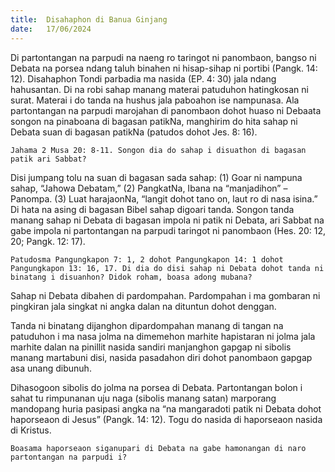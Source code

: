 ```yaml
---
title:  Disahaphon di Banua Ginjang
date:   17/06/2024
---
```


Di partontangan na parpudi na naeng ro taringot ni panombaon, bangso ni Debata na porsea ndang taluh binahen ni hisap-sihap ni portibi (Pangk. 14: 12). Disahaphon Tondi parbadia ma nasida (EP. 4: 30) jala ndang hahusantan. Di na robi sahap manang materai patuduhon hatingkosan ni surat. Materai i do tanda na hushus jala paboahon ise nampunasa. Ala partontangan na parpudi marojahan di panombaon dohot huaso ni Debaata songon na pinaboana di bagasan patikNa, manghirim do hita sahap ni Debata suan di bagasan patikNa (patudos dohot Jes. 8: 16).

`Jahama 2 Musa 20: 8-11. Songon dia do sahap i disuathon di bagasan patik ari Sabbat?`

Disi jumpang tolu na suan di bagasan sada sahap: (1) Goar ni nampuna sahap, “Jahowa Debatam,” (2) PangkatNa, Ibana na “manjadihon” –Panompa. (3) Luat harajaonNa, “langit dohot tano on, laut ro di nasa isina.” Di hata na asing di bagasan Bibel sahap digoari tanda. Songon tanda manang sahap ni Debata di bagasan impola ni patik ni Debata, ari Sabbat na gabe impola ni partontangan na parpudi taringot ni panombaon (Hes. 20: 12, 20; Pangk. 12: 17).

`Patudosma Pangungkapon 7: 1, 2 dohot Pangungkapon 14: 1 dohot Pangungkapon 13: 16, 17. Di dia do disi sahap ni Debata dohot tanda ni binatang i disuanhon? Didok roham, boasa adong mubana?`

Sahap ni Debata dibahen di pardompahan. Pardompahan i ma gombaran ni pingkiran jala singkat ni angka dalan na dituntun dohot denggan.

Tanda ni binatang dijanghon dipardompahan manang di tangan na patuduhon i ma nasa jolma na dimemehon marhite hapistaran ni jolma jala marhite dalan na pinillit nasida sandiri manjanghon gapgap ni sibolis manang martabuni disi, nasida pasadahon diri dohot panombaon gapgap asa unang dibunuh.

Dihasogoon sibolis do jolma na porsea di Debata. Partontangan bolon i sahat tu rimpunanan uju naga (sibolis manang satan) marporang mandopang huria pasipasi angka na “na mangaradoti patik ni Debata dohot haporseaon di Jesus” (Pangk. 14: 12). Togu do nasida di haporseaon nasida di Kristus.

`Boasama haporseaon siganupari di Debata na gabe hamonangan di naro partontangan na parpudi i?`